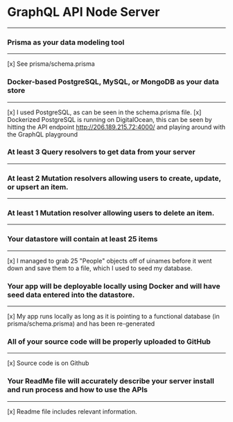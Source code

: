# GraphQL API Node Server

---

### Prisma as your data modeling tool

---

[x] See prisma/schema.prisma

### Docker-based PostgreSQL, MySQL, or MongoDB as your data store

---

[x] I used PostgreSQL, as can be seen in the schema.prisma file.
[x] Dockerized PostgreSQL is running on DigitalOcean, this can be seen by hitting the API endpoint http://206.189.215.72:4000/ and playing around with the GraphQL playground

### At least 3 Query resolvers to get data from your server

---

### At least 2 Mutation resolvers allowing users to create, update, or upsert an item.

---

### At least 1 Mutation resolver allowing users to delete an item.

---

### Your datastore will contain at least 25 items

---

[x] I managed to grab 25 "People" objects off of uinames before it went down and save them to a file, which I used to seed my database.

### Your app will be deployable locally using Docker and will have seed data entered into the datastore.

---

[x] My app runs locally as long as it is pointing to a functional database (in prisma/schema.prisma) and has been re-generated

### All of your source code will be properly uploaded to GitHub

---

[x] Source code is on Github

### Your ReadMe file will accurately describe your server install and run process and how to use the APIs

---

[x] Readme file includes relevant information.
